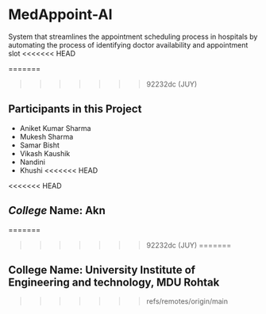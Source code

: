 # MedAppoint-AI
System that streamlines the appointment scheduling process in hospitals by automating the process of identifying doctor availability and appointment slot 
<<<<<<< HEAD

=======
>>>>>>> 92232dc (JUY)
## Participants in this Project
- Aniket Kumar Sharma
- Mukesh Sharma
- Samar Bisht
- Vikash Kaushik
- Nandini
- Khushi
<<<<<<< HEAD


<<<<<<< HEAD
## *College* Name: Akn
=======
>>>>>>> 92232dc (JUY)
=======
## College Name: University Institute of Engineering and technology, MDU Rohtak
>>>>>>> refs/remotes/origin/main
